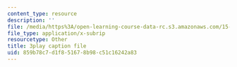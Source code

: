 ```yaml
---
content_type: resource
description: ''
file: /media/https%3A/open-learning-course-data-rc.s3.amazonaws.com/15-031j-energy-decisions-markets-and-policies-spring-2012/859b78c7d1f851678b98c51c16242a83_d-sBKShO90.vtt
file_type: application/x-subrip
resourcetype: Other
title: 3play caption file
uid: 859b78c7-d1f8-5167-8b98-c51c16242a83
---
```

